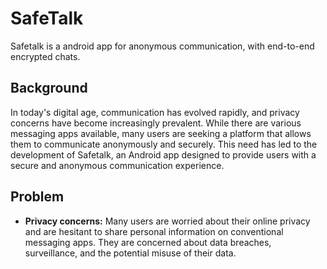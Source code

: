 # SafeTalk
Safetalk is a android app for anonymous communication, with end-to-end encrypted chats.

## Background

In today's digital age, communication has evolved rapidly, and privacy concerns have become increasingly prevalent. While there are various messaging apps available, many users are seeking a platform that allows them to communicate anonymously and securely. This need has led to the development of Safetalk, an Android app designed to provide users with a secure and anonymous communication experience.

## Problem

* **Privacy concerns:** Many users are worried about their online privacy and are hesitant to share personal information on conventional messaging apps. They are concerned about data breaches, surveillance, and the potential misuse of their data.
